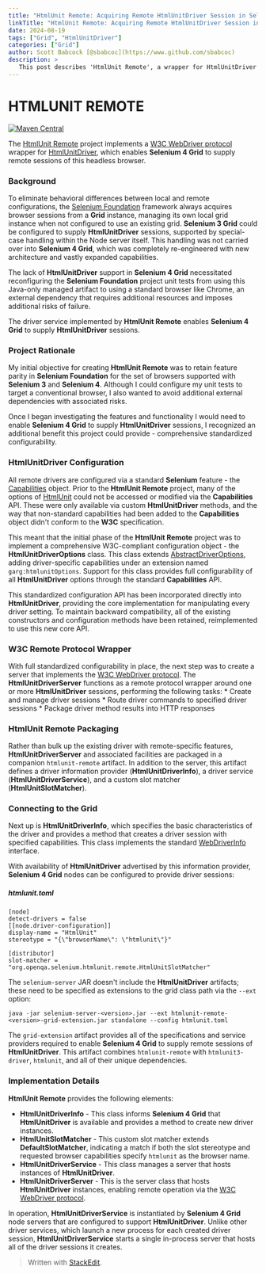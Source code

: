 ```yaml
---
title: "HtmlUnit Remote: Acquiring Remote HtmlUnitDriver Session in Selenium 4 Grid"
linkTitle: "HtmlUnit Remote: Acquiring Remote HtmlUnitDriver Session in Selenium 4 Grid"
date: 2024-08-19
tags: ["Grid", "HtmlUnitDriver"]
categories: ["Grid"]
author: Scott Babcock [@sbabcoc](https://www.github.com/sbabcoc)
description: >
   This post describes 'HtmlUnit Remote', a wrapper for HtmlUnitDriver that enables Selenium 4 Grid to manage remote instances of this "headless" browser.
---
```


# HTMLUNIT REMOTE
[![Maven Central](https://img.shields.io/maven-central/v/com.nordstrom.ui-tools/htmlunit-remote.svg)](https://central.sonatype.com/search?q=com.nordstrom.ui-tools+htmlunit-remote&core=gav)

The [HtmlUnit Remote](https://github.com/seleniumhq-community/htmlunit-remote) project implements a [W3C WebDriver protocol](https://www.w3.org/TR/webdriver2) wrapper for [HtmlUnitDriver](https://github.com/SeleniumHQ/htmlunit-driver), which enables **Selenium 4 Grid** to supply remote sessions of this headless browser.

### Background

To eliminate behavioral differences between local and remote configurations, the [Selenium Foundation](https://github.com/sbabcoc/Selenium-Foundation) framework always acquires browser sessions from a **Grid** instance, managing its own local grid instance when not configured to use an existing grid. **Selenium 3 Grid** could be configured to supply **HtmlUnitDriver** sessions, supported by special-case handling within the Node server itself. This handling was not carried over into **Selenium 4 Grid**, which was completely re-engineered with new architecture and vastly expanded capabilities.

The lack of **HtmlUnitDriver** support in **Selenium 4 Grid** necessitated reconfiguring the **Selenium Foundation** project unit tests from using this Java-only managed artifact to using a standard browser like Chrome, an external dependency that requires additional resources and imposes additional risks of failure.

The driver service implemented by **HtmlUnit Remote** enables **Selenium 4 Grid** to supply **HtmlUnitDriver** sessions.

### Project Rationale

My initial objective for creating **HtmlUnit Remote** was to retain feature parity in **Selenium Foundation** for the set of browsers supported with **Selenium 3** and **Selenium 4**. Although I could configure my unit tests to target a conventional browser, I also wanted to avoid additional external dependencies with associated risks.

Once I began investigating the features and functionality I would need to enable **Selenium 4 Grid** to supply **HtmlUnitDriver** sessions, I recognized an additional benefit this project could provide - comprehensive standardized configurability.

### HtmlUnitDriver Configuration

All remote drivers are configured via a standard **Selenium** feature - the [Capabilities](https://github.com/SeleniumHQ/selenium/blob/trunk/java/src/org/openqa/selenium/Capabilities.java) object. Prior to the **HtmlUnit Remote** project, many of the options of [HtmlUnit](https://www.htmlunit.org/) could not be accessed or modified via the **Capabilities** API. These were only available via custom **HtmlUnitDriver** methods, and the way that non-standard capabilities had been added to the **Capabilities** object didn't conform to the **W3C** specification.

This meant that the initial phase of the **HtmlUnit Remote** project was to implement a comprehensive W3C-compliant configuration object - the **HtmlUnitDriverOptions** class. This class extends [AbstractDriverOptions](https://github.com/SeleniumHQ/selenium/blob/trunk/java/src/org/openqa/selenium/remote/AbstractDriverOptions.java), adding driver-specific capabilities under an extension named `garg:htmlunitOptions`. Support for this class provides full configurability of all **HtmlUnitDriver** options through the standard **Capabilities** API.

This standardized configuration API has been incorporated directly into **HtmlUnitDriver**, providing the core implementation for manipulating every driver setting. To maintain backward compatibility, all of the existing constructors and configuration methods have been retained, reimplemented to use this new core API.

### W3C Remote Protocol Wrapper

With full standardized configurability in place, the next step was to create a server that implements the [W3C WebDriver protocol](https://www.w3.org/TR/webdriver2). The **HtmlUnitDriverServer** functions as a remote protocol wrapper around one or more **HtmlUnitDriver** sessions, performing the following tasks:
	* Create and manage driver sessions
	* Route driver commands to specified driver sessions
	* Package driver method results into HTTP responses

### HtmlUnit Remote Packaging

Rather than bulk up the existing driver with remote-specific features, **HtmlUnitDriverServer** and associated facilities are packaged in a companion `htmlunit-remote` artifact. In addition to the server, this artifact defines a driver information provider (**HtmlUnitDriverInfo**), a driver service (**HtmlUnitDriverService**), and a custom slot matcher (**HtmlUnitSlotMatcher**).

### Connecting to the Grid

Next up is **HtmlUnitDriverInfo**, which specifies the basic characteristics of the driver and provides a method that creates a driver session with specified capabilities. This class implements the standard [WebDriverInfo](https://github.com/SeleniumHQ/selenium/blob/trunk/java/src/org/openqa/selenium/WebDriverInfo.java) interface.

With availability of **HtmlUnitDriver** advertised by this information provider, **Selenium 4 Grid** nodes can be configured to provide driver sessions:

##### htmlunit.toml
```
[node]
detect-drivers = false
[[node.driver-configuration]]
display-name = "HtmlUnit"
stereotype = "{\"browserName\": \"htmlunit\"}"

[distributor]
slot-matcher = "org.openqa.selenium.htmlunit.remote.HtmlUnitSlotMatcher"
```
The `selenium-server` JAR doesn't include the **HtmlUnitDriver** artifacts; these need to be specified as extensions to the grid class path via the `--ext` option:

```
java -jar selenium-server-<version>.jar --ext htmlunit-remote-<version>-grid-extension.jar standalone --config htmlunit.toml
```
The `grid-extension` artifact provides all of the specifications and service providers required to enable **Selenium 4 Grid** to supply remote sessions of **HtmlUnitDriver**. This artifact combines `htmlunit-remote` with `htmlunit3-driver`, `htmlunit`, and all of their unique dependencies.

### Implementation Details

**HtmlUnit Remote** provides the following elements:
* **HtmlUnitDriverInfo** - This class informs **Selenium 4 Grid** that **HtmlUnitDriver** is available and provides a method to create new driver instances.
* **HtmlUnitSlotMatcher** - This custom slot matcher extends **DefaultSlotMatcher**, indicating a match if both the slot stereotype and requested browser capabilities specify `htmlunit` as the browser name.
* **HtmlUnitDriverService** - This class manages a server that hosts instances of **HtmlUnitDriver**.
* **HtmlUnitDriverServer** - This is the server class that hosts **HtmlUnitDriver** instances, enabling remote operation via the [W3C WebDriver protocol](https://www.w3.org/TR/webdriver2).

In operation, **HtmlUnitDriverService** is instantiated by **Selenium 4 Grid** node servers that are configured to support **HtmlUnitDriver**. Unlike other driver services, which launch a new process for each created driver session, **HtmlUnitDriverService** starts a single in-process server that hosts all of the driver sessions it creates.

> Written with [StackEdit](https://stackedit.io/).